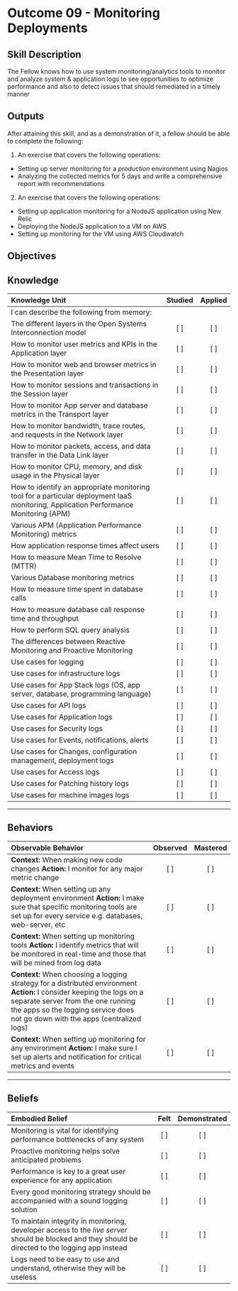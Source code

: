 # Outcome 09 - Monitoring Deployments

Skill Description
-----------------
The Fellow knows how to use system monitoring/analytics tools to monitor and analyze system & application logs to see opportunities to optimize performance and also to detect issues that should remediated in a timely manner


Outputs
-------
After attaining this skill, and as a demonstration of it, a fellow should be able to complete the following:

1. An exercise that covers the following operations:
  - Setting up server monitoring for a _production_ environment using Nagios
  - Analyzing the collected metrics for 5 days and write a comprehensive report with recommendations
2. An exercise that covers the following operations:
  - Setting up application monitoring for a NodeJS application using New Relic
  - Deploying the NodeJS application to a VM on AWS
  - Setting up monitoring for the VM using AWS Cloudwatch



**Objectives**
--------------


## **Knowledge**

| Knowledge Unit   |      Studied      | Applied |
|:-----------------|:-----------------:|:---------:|
| I can describe the following from memory: | | |
| The different layers in the Open Systems Interconnection model | [ ] | [ ] |
| How to monitor user metrics and KPIs in the Application layer  | [ ] | [ ] |
| How to monitor web and browser metrics in the Presentation layer  | [ ] | [ ] |
| How to monitor sessions and transactions in the Session layer  | [ ] | [ ] |
| How to monitor App server and database metrics in the Transport layer | [ ] | [ ] |
| How to monitor bandwidth, trace routes, and requests in the Network layer | [ ] | [ ] |
| How to monitor packets, access, and data transfer in the Data Link layer | [ ] | [ ] |
| How to monitor CPU, memory, and disk usage in the Physical layer | [ ] | [ ] |
| How to identify an appropriate monitoring tool for a particular deployment IaaS monitoring, Application Performance Monitoring (APM) | [ ] | [ ] |
| Various APM (Application Performance Monitoring) metrics | [ ] | [ ] |
| How application response times affect users | [ ] | [ ] |
| How to measure Mean Time to Resolve (MTTR) | [ ] | [ ] |
| Various Database monitoring metrics | [ ] | [ ] |
| How to measure time spent in database calls | [ ] | [ ] |
| How to measure database call response time and throughput | [ ] | [ ] |
| How to perform SQL query analysis | [ ] | [ ] |
| The differences between Reactive Monitoring and Proactive Monitoring | [ ] | [ ] |
| Use cases for logging | [ ] | [ ] |
| Use cases for infrastructure logs | [ ] | [ ] |
| Use cases for App Stack logs (OS, app server, database, programming language) | [ ] | [ ] |
| Use cases for API logs | [ ] | [ ] |
| Use cases for Application logs | [ ] | [ ] |
| Use cases for Security logs | [ ] | [ ] |
| Use cases for Events, notifications, alerts | [ ] | [ ] |
| Use cases for Changes, configuration management, deployment logs | [ ] | [ ] |
| Use cases for Access logs | [ ] | [ ] |
| Use cases for Patching history logs | [ ] | [ ] |
| Use cases for machine images logs | [ ] | [ ] |


----------------


## **Behaviors**

| Observable Behavior   |      Observed      | Mastered |
|:----------------------|:------------------:|:--------:|
| **Context:** When making new code changes **Action:** I monitor for any major metric change | [ ] | [ ] |
| **Context:** When setting up any deployment environment **Action:** I make sure that specific monitoring tools are set up for every service e.g. databases, web-server, etc | [ ] | [ ] |
| **Context:** When setting up monitoring tools **Action:** I identify metrics that will be monitored in real-time and those that will be mined from log data | [ ] | [ ] |
| **Context:** When choosing a logging strategy for a distributed environment **Action:** I consider keeping the logs on a separate server from the one running the apps so the logging service does not go down with the apps (centralized logs) | [ ] | [ ] |
| **Context:** When setting up monitoring for any environment **Action:** I make sure I set up alerts and notification for critical metrics and events | [ ] | [ ] |


--------------


## **Beliefs**

| Embodied Belief   |      Felt      | Demonstrated |
|:------------------|:--------------:|:------------:|
| Monitoring is vital for identifying performance bottlenecks of any system | [ ] | [ ] |
| Proactive monitoring helps solve anticipated problems | [ ] | [ ] |
| Performance is key to a great user experience for any application | [ ] | [ ] |
| Every good monitoring strategy should be accompanied with a sound logging solution | [ ] | [ ] |
| To maintain integrity in monitoring, developer access to the _live server_ should be blocked and they should be directed to the logging app instead | [ ] | [ ] |
| Logs need to be easy to use and understand, otherwise they will be useless | [ ] | [ ] |

